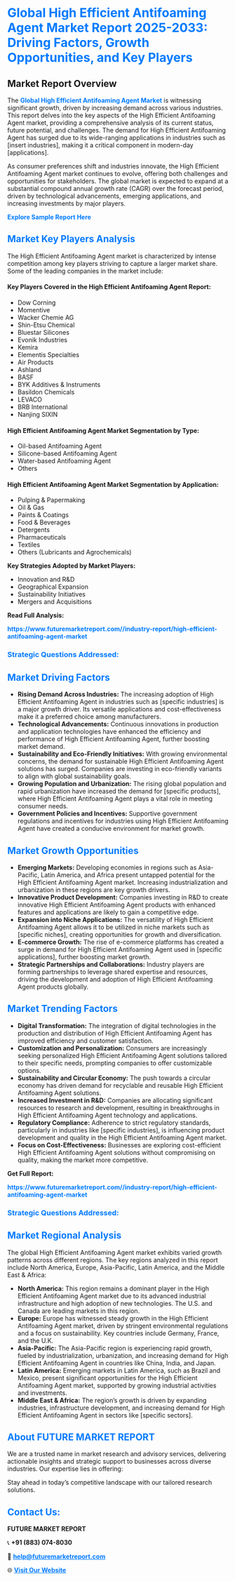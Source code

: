 <h1 style="color: #007BFF;">Global High Efficient Antifoaming Agent Market Report 2025-2033: Driving Factors, Growth Opportunities, and Key Players</h1>

<section id="overview">
<h2>Market Report Overview</h2>
<p>The <a href="https://www.futuremarketreport.com//industry-report/high-efficient-antifoaming-agent-market" style="color: #007BFF; text-decoration: none;"><strong>Global High Efficient Antifoaming Agent Market</strong></a> is witnessing significant growth, driven by increasing demand across various industries. This report delves into the key aspects of the High Efficient Antifoaming Agent market, providing a comprehensive analysis of its current status, future potential, and challenges. The demand for High Efficient Antifoaming Agent has surged due to its wide-ranging applications in industries such as [insert industries], making it a critical component in modern-day [applications].</p>
<p>As consumer preferences shift and industries innovate, the High Efficient Antifoaming Agent market continues to evolve, offering both challenges and opportunities for stakeholders. The global market is expected to expand at a substantial compound annual growth rate (CAGR) over the forecast period, driven by technological advancements, emerging applications, and increasing investments by major players.</p>
</section>

<section id="overview">
<p><a href="https://www.futuremarketreport.com//request-sample/reportId=91277" style="color: #007BFF; text-decoration: none;"><strong>Explore Sample Report Here</strong></a></p>
</section>

<section id="key-players">
<h2 style="color: #007BFF;">Market Key Players Analysis</h2>
<p>The High Efficient Antifoaming Agent market is characterized by intense competition among key players striving to capture a larger market share. Some of the leading companies in the market include:</p>
<h4>Key Players Covered in the High Efficient Antifoaming Agent Report:</h4>
<ul><li>Dow Corning</li><li>Momentive</li><li>Wacker Chemie AG</li><li>Shin-Etsu Chemical</li><li>Bluestar Silicones</li><li>Evonik Industries</li><li>Kemira</li><li>Elementis Specialties</li><li>Air Products</li><li>Ashland</li><li>BASF</li><li>BYK Additives &amp; Instruments</li><li>Basildon Chemicals</li><li>LEVACO</li><li>BRB International</li><li>Nanjing SIXIN</li></ul>
<h4>High Efficient Antifoaming Agent Market Segmentation by Type:</h4>
<ul><li>Oil-based Antifoaming Agent</li><li>Silicone-based Antifoaming Agent</li><li>Water-based Antifoaming Agent</li><li>Others</li></ul>

<h4>High Efficient Antifoaming Agent Market Segmentation by Application:</h4>
<ul><li>Pulping &amp; Papermaking</li><li>Oil &amp; Gas</li><li>Paints &amp; Coatings</li><li>Food &amp; Beverages</li><li>Detergents</li><li>Pharmaceuticals</li><li>Textiles</li><li>Others (Lubricants and Agrochemicals)</li></ul>
<p><strong>Key Strategies Adopted by Market Players:</strong></p>
<ul>
<li>Innovation and R&D</li>
<li>Geographical Expansion</li>
<li>Sustainability Initiatives</li>
<li>Mergers and Acquisitions</li>
</ul>
</section>

<section>
<p><strong>Read Full Analysis: </strong></p><a href="https://www.futuremarketreport.com//industry-report/high-efficient-antifoaming-agent-market" style="color: #007BFF; text-decoration: none;"><strong>https://www.futuremarketreport.com//industry-report/high-efficient-antifoaming-agent-market</strong></a>
<h3 style="color: #007BFF;">Strategic Questions Addressed:</h3>
</section>

<section id="driving-factors">
<h2 style="color: #007BFF;">Market Driving Factors</h2>
<ul>
<li><strong>Rising Demand Across Industries:</strong> The increasing adoption of High Efficient Antifoaming Agent in industries such as [specific industries] is a major growth driver. Its versatile applications and cost-effectiveness make it a preferred choice among manufacturers.</li>
<li><strong>Technological Advancements:</strong> Continuous innovations in production and application technologies have enhanced the efficiency and performance of High Efficient Antifoaming Agent, further boosting market demand.</li>
<li><strong>Sustainability and Eco-Friendly Initiatives:</strong> With growing environmental concerns, the demand for sustainable High Efficient Antifoaming Agent solutions has surged. Companies are investing in eco-friendly variants to align with global sustainability goals.</li>
<li><strong>Growing Population and Urbanization:</strong> The rising global population and rapid urbanization have increased the demand for [specific products], where High Efficient Antifoaming Agent plays a vital role in meeting consumer needs.</li>
<li><strong>Government Policies and Incentives:</strong> Supportive government regulations and incentives for industries using High Efficient Antifoaming Agent have created a conducive environment for market growth.</li>
</ul>
</section>

<section id="growth-opportunities">
<h2 style="color: #007BFF;">Market Growth Opportunities</h2>
<ul>
<li><strong>Emerging Markets:</strong> Developing economies in regions such as Asia-Pacific, Latin America, and Africa present untapped potential for the High Efficient Antifoaming Agent market. Increasing industrialization and urbanization in these regions are key growth drivers.</li>
<li><strong>Innovative Product Development:</strong> Companies investing in R&D to create innovative High Efficient Antifoaming Agent products with enhanced features and applications are likely to gain a competitive edge.</li>
<li><strong>Expansion into Niche Applications:</strong> The versatility of High Efficient Antifoaming Agent allows it to be utilized in niche markets such as [specific niches], creating opportunities for growth and diversification.</li>
<li><strong>E-commerce Growth:</strong> The rise of e-commerce platforms has created a surge in demand for High Efficient Antifoaming Agent used in [specific applications], further boosting market growth.</li>
<li><strong>Strategic Partnerships and Collaborations:</strong> Industry players are forming partnerships to leverage shared expertise and resources, driving the development and adoption of High Efficient Antifoaming Agent products globally.</li>
</ul>
</section>

<section id="trending-factors">
<h2 style="color: #007BFF;">Market Trending Factors</h2>
<ul>
<li><strong>Digital Transformation:</strong> The integration of digital technologies in the production and distribution of High Efficient Antifoaming Agent has improved efficiency and customer satisfaction.</li>
<li><strong>Customization and Personalization:</strong> Consumers are increasingly seeking personalized High Efficient Antifoaming Agent solutions tailored to their specific needs, prompting companies to offer customizable options.</li>
<li><strong>Sustainability and Circular Economy:</strong> The push towards a circular economy has driven demand for recyclable and reusable High Efficient Antifoaming Agent solutions.</li>
<li><strong>Increased Investment in R&D:</strong> Companies are allocating significant resources to research and development, resulting in breakthroughs in High Efficient Antifoaming Agent technology and applications.</li>
<li><strong>Regulatory Compliance:</strong> Adherence to strict regulatory standards, particularly in industries like [specific industries], is influencing product development and quality in the High Efficient Antifoaming Agent market.</li>
<li><strong>Focus on Cost-Effectiveness:</strong> Businesses are exploring cost-efficient High Efficient Antifoaming Agent solutions without compromising on quality, making the market more competitive.</li>
</ul>
</section>

<section>
<p><strong>Get Full Report: </strong></p><a href="https://www.futuremarketreport.com//industry-report/high-efficient-antifoaming-agent-market" style="color: #007BFF; text-decoration: none;"><strong>https://www.futuremarketreport.com//industry-report/high-efficient-antifoaming-agent-market</strong></a>
<h3 style="color: #007BFF;">Strategic Questions Addressed:</h3>
</section>


<section id="regional-analysis">
<h2 style="color: #007BFF;">Market Regional Analysis</h2>
<p>The global High Efficient Antifoaming Agent market exhibits varied growth patterns across different regions. The key regions analyzed in this report include North America, Europe, Asia-Pacific, Latin America, and the Middle East & Africa:</p>
<ul>
<li><strong>North America:</strong> This region remains a dominant player in the High Efficient Antifoaming Agent market due to its advanced industrial infrastructure and high adoption of new technologies. The U.S. and Canada are leading markets in this region.</li>
<li><strong>Europe:</strong> Europe has witnessed steady growth in the High Efficient Antifoaming Agent market, driven by stringent environmental regulations and a focus on sustainability. Key countries include Germany, France, and the U.K.</li>
<li><strong>Asia-Pacific:</strong> The Asia-Pacific region is experiencing rapid growth, fueled by industrialization, urbanization, and increasing demand for High Efficient Antifoaming Agent in countries like China, India, and Japan.</li>
<li><strong>Latin America:</strong> Emerging markets in Latin America, such as Brazil and Mexico, present significant opportunities for the High Efficient Antifoaming Agent market, supported by growing industrial activities and investments.</li>
<li><strong>Middle East & Africa:</strong> The region’s growth is driven by expanding industries, infrastructure development, and increasing demand for High Efficient Antifoaming Agent in sectors like [specific sectors].</li>
</ul>
</section>

<footer>
<h2 style="color: #007BFF;">About FUTURE MARKET REPORT</h2>
<p>We are a trusted name in market research and advisory services, delivering actionable insights and strategic support to businesses across diverse industries. Our expertise lies in offering:</p>

<p>Stay ahead in today’s competitive landscape with our tailored research solutions.</p>

<h2 style="color: #007BFF;">Contact Us:</h2>
<p><strong>FUTURE MARKET REPORT</strong></p>
<p>📞 <strong>+91 (883) 074-8030</strong></p>
<p>📧 <strong><a href="mailto:help@futuremarketreport.com" style="color: #007BFF;">help@futuremarketreport.com</a></strong></p>
<p>🌐 <strong><a href="https://www.futuremarketreport.com/" style="color: #007BFF;">Visit Our Website</a></strong></p>
</footer>